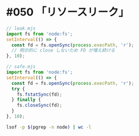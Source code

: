 # #050 「リソースリーク」

```javascript
// leak.mjs
import fs from 'node:fs';
setInterval(() => {
  const fd = fs.openSync(process.execPath, 'r');
  // 明示的に close しないため FD が増え続ける
}, 10);
```

```javascript
// safe.mjs
import fs from 'node:fs';
setInterval(() => {
  const fd = fs.openSync(process.execPath, 'r');
  try {
    fs.fstatSync(fd);
  } finally {
    fs.closeSync(fd);
  }
}, 10);
```

```bash
lsof -p $(pgrep -n node) | wc -l
```
